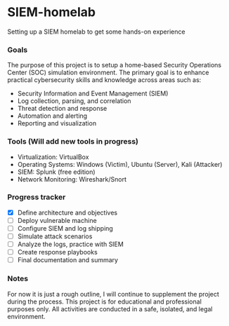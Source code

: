 # SIEM-homelab
Setting up a SIEM homelab to get some hands-on experience
### Goals
The purpose of this project is to setup a home-based Security Operations Center (SOC) simulation environment. The primary goal is to enhance practical cybersecurity skills and knowledge across areas such as:
- Security Information and Event Management (SIEM)
- Log collection, parsing, and correlation
- Threat detection and response
- Automation and alerting
- Reporting and visualization

### Tools (Will add new tools in progress)
- Virtualization: VirtualBox
- Operating Systems: Windows (Victim), Ubuntu (Server), Kali (Attacker)
- SIEM: Splunk (free edition)
- Network Monitoring: Wireshark/Snort

### Progress tracker
- [x] Define architecture and objectives
- [ ] Deploy vulnerable machine
- [ ] Configure SIEM and log shipping
- [ ] Simulate attack scenarios
- [ ] Analyze the logs, practice with SIEM
- [ ] Create response playbooks
- [ ] Final documentation and summary

### Notes
For now it is just a rough outline, I will continue to supplement the project during the process.
This project is for educational and professional purposes only.
All activities are conducted in a safe, isolated, and legal environment.
